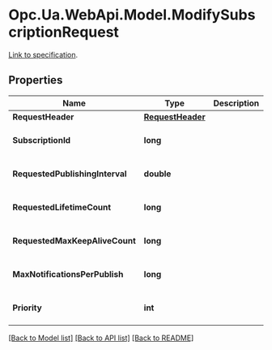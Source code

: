 # Opc.Ua.WebApi.Model.ModifySubscriptionRequest
[Link to specification](https://reference.opcfoundation.org/v105/Core/docs/Part4/5.14.3/#5.14.3.2).

## Properties

Name | Type | Description | Notes
------------ | ------------- | ------------- | -------------
**RequestHeader** | [**RequestHeader**](RequestHeader.md) |  | [optional] 
**SubscriptionId** | **long** |  | [optional] [default to 0]
**RequestedPublishingInterval** | **double** |  | [optional] [default to 0D]
**RequestedLifetimeCount** | **long** |  | [optional] [default to 0]
**RequestedMaxKeepAliveCount** | **long** |  | [optional] [default to 0]
**MaxNotificationsPerPublish** | **long** |  | [optional] [default to 0]
**Priority** | **int** |  | [optional] [default to 0]

[[Back to Model list]](../README.md#documentation-for-models) [[Back to API list]](../README.md#documentation-for-api-endpoints) [[Back to README]](../README.md)

